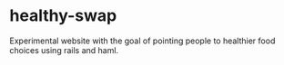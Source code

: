 healthy-swap
============

Experimental website with the goal of pointing people to healthier food choices using rails and haml.